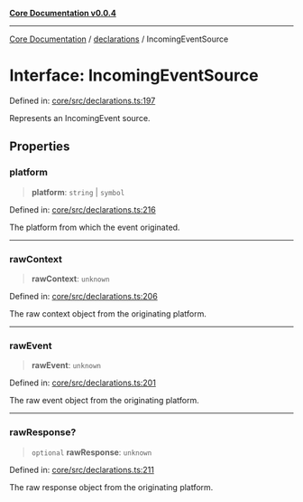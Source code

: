 [**Core Documentation v0.0.4**](../../README.md)

***

[Core Documentation](../../modules.md) / [declarations](../README.md) / IncomingEventSource

# Interface: IncomingEventSource

Defined in: [core/src/declarations.ts:197](https://github.com/stonemjs/core/blob/d2167ff53d508d3a75c05f0cf962180518d3e061/src/declarations.ts#L197)

Represents an IncomingEvent source.

## Properties

### platform

> **platform**: `string` \| `symbol`

Defined in: [core/src/declarations.ts:216](https://github.com/stonemjs/core/blob/d2167ff53d508d3a75c05f0cf962180518d3e061/src/declarations.ts#L216)

The platform from which the event originated.

***

### rawContext

> **rawContext**: `unknown`

Defined in: [core/src/declarations.ts:206](https://github.com/stonemjs/core/blob/d2167ff53d508d3a75c05f0cf962180518d3e061/src/declarations.ts#L206)

The raw context object from the originating platform.

***

### rawEvent

> **rawEvent**: `unknown`

Defined in: [core/src/declarations.ts:201](https://github.com/stonemjs/core/blob/d2167ff53d508d3a75c05f0cf962180518d3e061/src/declarations.ts#L201)

The raw event object from the originating platform.

***

### rawResponse?

> `optional` **rawResponse**: `unknown`

Defined in: [core/src/declarations.ts:211](https://github.com/stonemjs/core/blob/d2167ff53d508d3a75c05f0cf962180518d3e061/src/declarations.ts#L211)

The raw response object from the originating platform.
